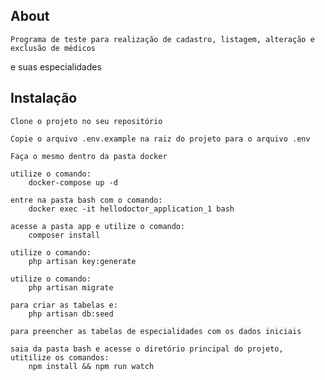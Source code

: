 

## About 

    Programa de teste para realização de cadastro, listagem, alteração e exclusão de médicos
e suas especialidades

## Instalação

    Clone o projeto no seu repositório

    Copie o arquivo .env.example na raiz do projeto para o arquivo .env

    Faça o mesmo dentro da pasta docker

    utilize o comando:
        docker-compose up -d
    
    entre na pasta bash com o comando:
        docker exec -it hellodoctor_application_1 bash

    acesse a pasta app e utilize o comando:
        composer install

    utilize o comando:
        php artisan key:generate

    utilize o comando:
        php artisan migrate

    para criar as tabelas e:
        php artisan db:seed

    para preencher as tabelas de especialidades com os dados iniciais

    saia da pasta bash e acesse o diretório principal do projeto, utitilize os comandos:
        npm install && npm run watch
